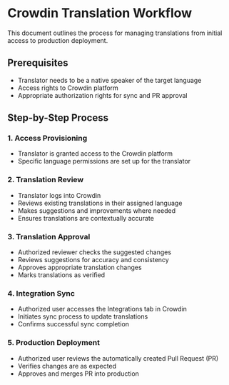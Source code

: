 # Crowdin Translation Workflow

This document outlines the process for managing translations from initial access to production deployment.

## Prerequisites

- Translator needs to be a native speaker of the target language
- Access rights to Crowdin platform
- Appropriate authorization rights for sync and PR approval

## Step-by-Step Process

### 1. Access Provisioning

- Translator is granted access to the Crowdin platform
- Specific language permissions are set up for the translator

### 2. Translation Review

- Translator logs into Crowdin
- Reviews existing translations in their assigned language
- Makes suggestions and improvements where needed
- Ensures translations are contextually accurate

### 3. Translation Approval

- Authorized reviewer checks the suggested changes
- Reviews suggestions for accuracy and consistency
- Approves appropriate translation changes
- Marks translations as verified

### 4. Integration Sync

- Authorized user accesses the Integrations tab in Crowdin
- Initiates sync process to update translations
- Confirms successful sync completion

### 5. Production Deployment

- Authorized user reviews the automatically created Pull Request (PR)
- Verifies changes are as expected
- Approves and merges PR into production
